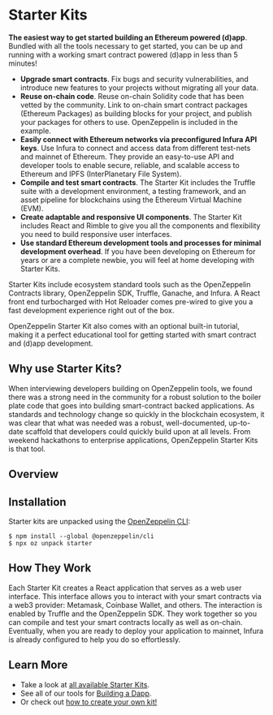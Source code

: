 # Starter Kits

**The easiest way to get started building an Ethereum powered (d)app**. Bundled with all the tools necessary to get started, you can be up and running with a working smart contract powered (d)app in less than 5 minutes!

- **Upgrade smart contracts**. Fix bugs and security vulnerabilities, and introduce new features to your projects without migrating all your data.
- **Reuse on-chain code**. Reuse on-chain Solidity code that has been vetted by the community. Link to on-chain smart contract packages (Ethereum Packages) as building blocks for your project, and publish your packages for others to use. OpenZeppelin is included in the example.
- **Easily connect with Ethereum networks via preconfigured Infura API keys**. Use Infura to connect and access data from different test-nets and mainnet of Ethereum. They provide an easy-to-use API and developer tools to enable secure, reliable, and scalable access to Ethereum and IPFS (InterPlanetary File System).
- **Compile and test smart contracts**. The Starter Kit includes the Truffle suite with a development environment, a testing framework, and an asset pipeline for blockchains using the Ethereum Virtual Machine (EVM).
- **Create adaptable and responsive UI components**. The Starter Kit includes React and Rimble to give you all the components and flexibility you need to build responsive user interfaces.
- **Use standard Ethereum development tools and processes for minimal development overhead**. If you have been developing on Ethereum for years or are a complete newbie, you will feel at home developing with Starter Kits.

Starter Kits include ecosystem standard tools such as the OpenZeppelin Contracts library, OpenZeppelin SDK, Truffle, Ganache, and Infura. A React front end turbocharged with Hot Reloader comes pre-wired to give you a fast development experience right out of the box.

OpenZeppelin Starter Kit also comes with an optional built-in tutorial, making it a perfect educational tool for getting started with smart contract and (d)app development.

## Why use Starter Kits?

When interviewing developers building on OpenZeppelin tools, we found there was a strong need in the community for a robust solution to the boiler plate code that goes into building smart-contract backed applications. As standards and technology change so quickly in the blockchain ecosystem, it was clear that what was needed was a robust, well-documented, up-to-date scaffold that developers could quickly build upon at all levels. From weekend hackathons to enterprise applications, OpenZeppelin Starter Kits is that tool.

## Overview

## Installation

Starter kits are unpacked using the [OpenZeppelin CLI](https://docs.openzeppelin.com/starter-kits/#sdk::index.adoc):

```console
$ npm install --global @openzeppelin/cli
$ npx oz unpack starter
```

## How They Work

Each Starter Kit creates a React application that serves as a web user interface. This interface allows you to interact with your smart contracts via a web3 provider: Metamask, Coinbase Wallet, and others. The interaction is enabled by Truffle and the OpenZeppelin SDK. They work together so you can compile and test your smart contracts locally as well as on-chain. Eventually, when you are ready to deploy your application to mainnet, Infura is already configured to help you do so effortlessly.

## Learn More

- Take a look at [all available Starter Kits](https://docs.openzeppelin.com/starter-kits/list).
- See all of our tools for [Building a Dapp](https://docs.openzeppelin.com/starter-kits/#learn::on-daps.adoc.adoc).
- Or check out [how to create your own kit!](https://docs.openzeppelin.com/starter-kits/create)